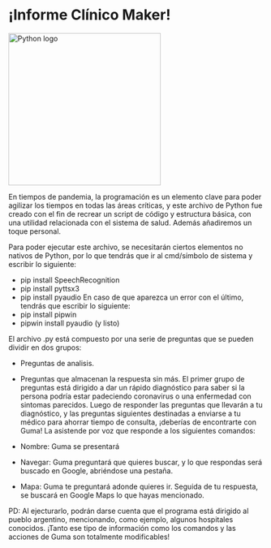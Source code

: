 # ¡Informe Clínico Maker!
<img align="center" src="https://anthoncode.com/wp-content/uploads/2019/01/python-logo-png.png" alt="Python logo"  width="300" />

En tiempos de pandemia, la programación es un elemento clave para poder agilizar los tiempos en todas las áreas críticas, y este archivo de Python fue creado con el fin de recrear un script de código y estructura básica, con una utilidad  relacionada con el sistema de salud. Además añadiremos un toque personal.

Para poder ejecutar este archivo, se necesitarán ciertos elementos no nativos de Python, por lo que tendrás que ir al cmd/símbolo de sistema y escribir lo siguiente:
- pip install SpeechRecognition
- pip install pyttsx3
- pip install pyaudio 
En caso de que aparezca un error con el último, tendrás que escribir lo siguiente:
- pip install pipwin
- pipwin install pyaudio (y listo)

El archivo .py está compuesto por una serie de preguntas que se pueden dividir en dos grupos:
- Preguntas de analisis.
- Preguntas que almacenan la respuesta sin más.
El primer grupo de preguntas está dirigido a dar un rápido diagnóstico para saber si la persona podría estar padeciendo coronavirus o una enfermedad con sintomas parecidos.
Luego de responder las preguntas que llevarán a tu diagnóstico, y las preguntas siguientes destinadas a enviarse a tu médico para ahorrar tiempo de consulta, ¡deberías de encontrarte con Guma! La asistende por voz que responde a los siguientes comandos:

- Nombre: Guma se presentará
- Navegar: Guma preguntará que quieres buscar, y lo que respondas será buscado en Google, abriéndose una pestaña.
- Mapa: Guma te preguntará adonde quieres ir. Seguida de tu respuesta, se buscará en Google Maps lo que hayas mencionado.

PD: Al ejecturarlo, podrán darse cuenta que el programa está dirigido al pueblo argentino, mencionando, como ejemplo, algunos hospitales conocidos. ¡Tanto ese tipo de información como los comandos y las acciones de Guma son totalmente modificables!
